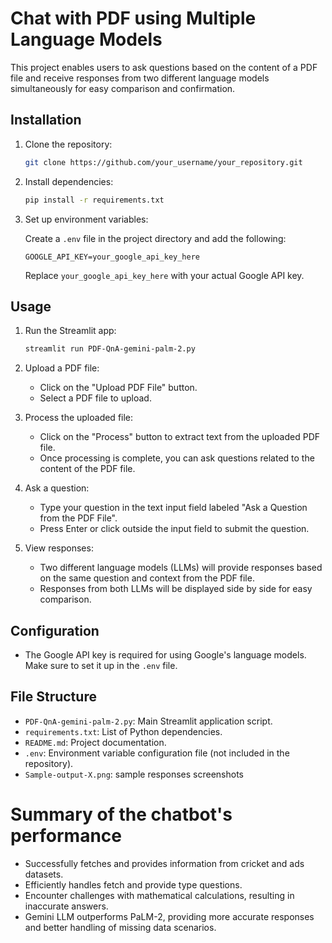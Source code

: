 # Chat with PDF using Multiple Language Models

This project enables users to ask questions based on the content of a PDF file and receive responses from two different language models simultaneously for easy comparison and confirmation.

## Installation

1. Clone the repository:

    ```bash
    git clone https://github.com/your_username/your_repository.git
    ```

2. Install dependencies:

    ```bash
    pip install -r requirements.txt
    ```

3. Set up environment variables:

    Create a `.env` file in the project directory and add the following:

    ```plaintext
    GOOGLE_API_KEY=your_google_api_key_here
    ```

    Replace `your_google_api_key_here` with your actual Google API key.

## Usage

1. Run the Streamlit app:

    ```bash
    streamlit run PDF-QnA-gemini-palm-2.py
    ```

2. Upload a PDF file:

    - Click on the "Upload PDF File" button.
    - Select a PDF file to upload.

3. Process the uploaded file:

    - Click on the "Process" button to extract text from the uploaded PDF file.
    - Once processing is complete, you can ask questions related to the content of the PDF file.

4. Ask a question:

    - Type your question in the text input field labeled "Ask a Question from the PDF File".
    - Press Enter or click outside the input field to submit the question.

5. View responses:

    - Two different language models (LLMs) will provide responses based on the same question and context from the PDF file.
    - Responses from both LLMs will be displayed side by side for easy comparison.

## Configuration

- The Google API key is required for using Google's language models. Make sure to set it up in the `.env` file.

## File Structure

- `PDF-QnA-gemini-palm-2.py`: Main Streamlit application script.
- `requirements.txt`: List of Python dependencies.
- `README.md`: Project documentation.
- `.env`: Environment variable configuration file (not included in the repository).
- `Sample-output-X.png`: sample responses screenshots

# Summary of the chatbot's performance

- Successfully fetches and provides information from cricket and ads datasets.
- Efficiently handles fetch and provide type questions.
- Encounter challenges with mathematical calculations, resulting in inaccurate answers.
- Gemini LLM outperforms PaLM-2, providing more accurate responses and better handling of missing data scenarios.

